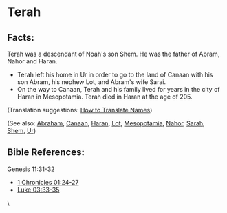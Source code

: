 # Terah #

## Facts: ##

Terah was a descendant of Noah's son Shem. He was the father of Abram, Nahor and Haran.

* Terah left his home in Ur in order to go to the land of Canaan with his son Abram, his nephew Lot, and Abram's wife Sarai.
* On the way to Canaan, Terah and his family lived for years in the city of Haran in Mesopotamia. Terah died in Haran at the age of 205.

(Translation suggestions: [How to Translate Names](rc://en/ta/man/translate/translate-names))

(See also: [Abraham](abraham.md), [Canaan](canaan.md), [Haran](haran.md), [Lot](lot.md), [Mesopotamia](mesopotamia.md), [Nahor](nahor.md), [Sarah](sarah.md), [Shem](shem.md), [Ur](ur.md))

## Bible References: ##

Genesis 11:31-32

* [1 Chronicles 01:24-27](rc://en/tn/help/1ch/01/24)
* [Luke 03:33-35](rc://en/tn/help/luk/03/33)

\\


